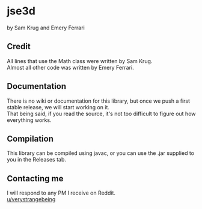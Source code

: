 # jse3d

by Sam Krug and Emery Ferrari

## Credit

All lines that use the Math class were written by Sam Krug.<br/>
Almost all other code was written by Emery Ferrari.

## Documentation

There is no wiki or documentation for this library, but once we push a first stable release, we will start working on it.<br/>
That being said, if you read the source, it's not too difficult to figure out how everything works.

## Compilation

This library can be compiled using javac, or you can use the .jar supplied to you in the Releases tab.

## Contacting me

I will respond to any PM I receive on Reddit.<br/>
[u/verystrangebeing](https://reddit.com/user/verystrangebeing/)